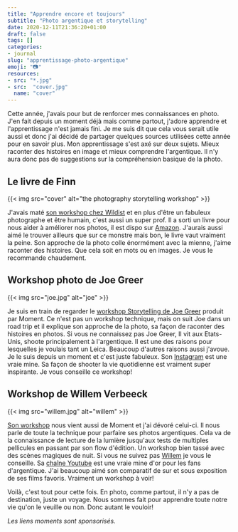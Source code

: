 ```yaml
---
title: "Apprendre encore et toujours"
subtitle: "Photo argentique et storytelling"
date: 2020-12-11T21:36:20+01:00
draft: false
tags: []
categories:
- journal
slug: "apprentissage-photo-argentique"
emoji: "📷"
resources:
- src: "*.jpg"
- src:  "cover.jpg"
  name: "cover"
---
```


Cette année, j'avais pour but de renforcer mes connaissances en photo. J'en fait depuis un moment déjà mais comme partout, j'adore apprendre et l'apprentissage n'est jamais fini. Je me suis dit que cela vous serait utile aussi et donc j'ai décidé de partager quelques sources utilisées cette année pour en savoir plus. Mon apprentissage s'est axé sur deux sujets. Mieux raconter des histoires en image et mieux comprendre l'argentique. Il n'y aura donc pas de suggestions sur la compréhension basique de la photo.

## Le livre de Finn

{{< img src="cover" alt="the photography storytelling workshop" >}}

J'avais maté [son workshop chez Wildist](https://www.wildist.co/product/the-ultimate-photo-storytelling-workshop) et en plus d'être un fabuleux photographe et être humain, c'est aussi un super prof. Il a sorti un livre pour nous aider à améliorer nos photos, il est dispo sur [Amazon](https://www.amazon.co.uk/Photography-Storytelling-Workshop-unforgettable-photographs/dp/0711254702/). J'aurais aussi aimé le trouver ailleurs que sur ce monstre mais bon, le livre vaut vraiment la peine.  Son approche de la photo colle énormément avec la mienne, j'aime raconter des histoires. Que cela soit en mots ou en images. Je vous le recommande chaudement.

## Workshop photo de Joe Greer

{{< img src="joe.jpg" alt="joe" >}}

Je suis en train de regarder le [workshop Storytelling de Joe Greer](https://moment.8ocm68.net/rkjWR) produit par Moment. Ce n'est pas un workshop technique, mais on suit Joe dans un road trip et il explique son approche de la photo, sa façon de raconter des histoires en photos. Si vous ne connaissez pas Joe Greer, Il vit aux Etats-Unis, shoote principalement à l'argentique. Il est une des raisons pour lesquelles je voulais tant un Leica. Beaucoup d'autres raisons aussi j'avoue. Je le suis depuis un moment et c'est juste fabuleux. Son [Instagram](https://www.instagram.com/ioegreer/) est une vraie mine.  Sa façon de shooter la vie quotidienne est vraiment super inspirante. Je vous conseille ce workshop!

## Workshop de Willem Verbeeck

{{< img src="willem.jpg" alt="willem" >}}

[Son workshop](https://moment.8ocm68.net/73eog) nous vient aussi de Moment et j'ai dévoré celui-ci. Il nous parle de toute la technique pour parfaire ses photos argentiques. Cela va de la connaissance de lecture de la lumière jusqu'aux tests de multiples pellicules en passant par son flow d'édition. Un workshop bien tassé avec des scènes magiques de nuit. Si vous ne suivez pas [Willem](https://www.instagram.com/willemverb/) je vous le conseille. Sa [chaîne Youtube](https://youtube.com/c/WillemVerbeeckFilms) est une vraie mine d'or pour les fans d'argentique. J'ai beaucoup aimé son comparatif de sur et sous exposition de ses films favoris. Vraiment un workshop à voir!

Voilà, c'est tout pour cette fois. En photo, comme partout, il n'y a pas de destination, juste un voyage. Nous sommes fait pour apprendre toute notre vie qu'on le veuille ou non. Donc autant le vouloir!

*Les liens moments sont sponsorisés.*